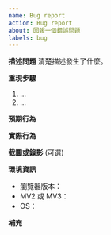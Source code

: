 ```yaml
---
name: Bug report
action: Bug report
about: 回報一個錯誤問題
labels: bug
---
```


**描述問題**
清楚描述發生了什麼。

**重現步驟**
1. ...
2. ...

**預期行為**

**實際行為**

**截圖或錄影**
(可選)

**環境資訊**
- 瀏覽器版本：
- MV2 或 MV3：
- OS：

**補充**
